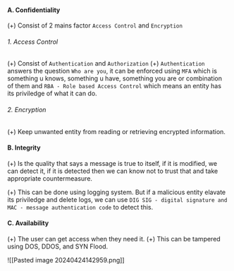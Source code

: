 #### A. Confidentiality
(+) Consist of 2 mains factor `Access Control` and `Encryption`

###### 1. Access Control 
(+) Consist of `Authentication` and `Authorization`
(+) `Authentication` answers the question `Who are you`, it can be enforced using `MFA` which is something u knows, something u have, something you are or combination of them and `RBA - Role based Access Control` which means an entity has its priviledge of what it can do.

###### 2. Encryption
(+) Keep unwanted entity from reading or retrieving encrypted information.

#### B. Integrity
(+) Is the quality that says a message is true to itself, if it is modified, we can detect it, if it is detected then we can know not to trust that and take appropriate countermeasure.

(+) This can be done using logging system. But if a malicious entity elavate its priviledge and delete logs, we can use `DIG SIG - digital signature and MAC - message authentication code` to detect this.

#### C. Availability
(+) The user can get access when they need it.
(+) This can be tampered using DOS, DDOS, and SYN Flood.

![[Pasted image 20240424142959.png]]